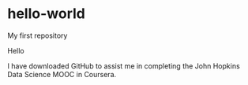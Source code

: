 # hello-world
My first repository

Hello

I have downloaded GitHub to assist me in completing the John Hopkins Data Science MOOC in Coursera.
